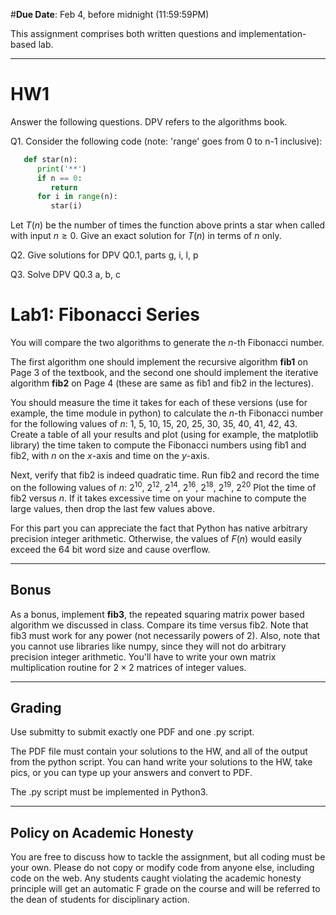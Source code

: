 <!--
.. title: HW1
.. slug: algo_hw1
.. date: 2021-01-28 21:20:01 UTC-04:00
.. tags: 
.. category: 
.. link: 
.. description: 
.. has_math: True
.. type: text
-->

#**Due Date**: Feb 4, before midnight (11:59:59PM)

This assignment comprises both written questions and
implementation-based lab.

---

# HW1

Answer the following questions. DPV refers to the algorithms book.

Q1. Consider the following code (note: 'range' goes from 0 to n-1
inclusive):
```python
   def star(n):
      print('**')
      if n == 0: 
         return
      for i in range(n):
         star(i)
```
Let $T(n)$ be the number of times the function above prints a star when
called with input $n \ge 0$. Give an exact solution for $T(n)$ in terms
of $n$ only.

Q2. Give solutions for DPV Q0.1, parts g, i, l, p

Q3. Solve DPV Q0.3 a, b, c


# Lab1: Fibonacci Series


You will compare the two algorithms to generate the $n$-th Fibonacci
number. 

The first algorithm one should implement the recursive algorithm
**fib1** on Page 3 of the textbook, and the second one should implement
the iterative algorithm **fib2** on Page 4 (these are same as fib1 and
fib2 in the lectures).

You should measure the time it takes for each of these versions (use for
example, the time module in python) to calculate the $n$-th Fibonacci
number for the following values of $n$: 1, 5, 10, 15, 20, 25, 30, 35,
40, 41, 42, 43. Create a table of all your results and plot (using for
example, the matplotlib library) the time taken to compute the Fibonacci
numbers using fib1 and fib2, with $n$ on the $x$-axis and time on the
$y$-axis.

Next, verify that fib2 is indeed quadratic time. Run fib2 and record the
time on the following values of $n$: $2^{10}$, $2^{12}$, $2^{14}$,
$2^{16}$, $2^{18}$, $2^{19}$, $2^{20}$ Plot the time of fib2 versus $n$.
If it takes excessive time on your machine to compute the large values,
then drop the last few values above.

For this part you can appreciate the fact that Python has native
arbitrary precision integer arithmetic. Otherwise, the values of $F(n)$
would easily exceed the 64 bit word size and cause overflow.

--- 

## Bonus

As a bonus, implement **fib3**, the repeated squaring matrix
power based algorithm we discussed in class. Compare its time versus
fib2. Note that fib3 must work for any power (not necessarily powers of
2). Also, note that you cannot use libraries like numpy, since they will
not do arbitrary precision integer arithmetic. You'll have to write your
own matrix multiplication routine for $2\times 2$ matrices of integer
values.

---

## Grading

Use submitty to submit exactly one PDF and one .py script.

The PDF file must contain your solutions to the HW, and all of the
output from the python script.
You can hand write your solutions to the HW, take pics, or you can type up your answers and convert to PDF.

The .py script must be implemented in Python3. 

---

## Policy on Academic Honesty

You are free to discuss how to tackle the assignment, but all coding
must be your own. Please do not copy or modify code from anyone else,
including code on the web. Any students caught violating the academic
honesty principle will get an automatic F grade on the course and will
be referred to the dean of students for disciplinary action.

